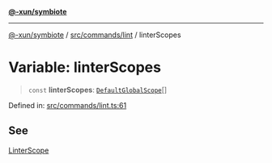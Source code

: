 [**@-xun/symbiote**](../../../../README.md)

***

[@-xun/symbiote](../../../../README.md) / [src/commands/lint](../README.md) / linterScopes

# Variable: linterScopes

> `const` **linterScopes**: [`DefaultGlobalScope`](../../../configure/enumerations/DefaultGlobalScope.md)[]

Defined in: [src/commands/lint.ts:61](https://github.com/Xunnamius/symbiote/blob/2816aa5c7580c21865c6837f71b54d0f60e224da/src/commands/lint.ts#L61)

## See

[LinterScope](../../../configure/enumerations/DefaultGlobalScope.md)
